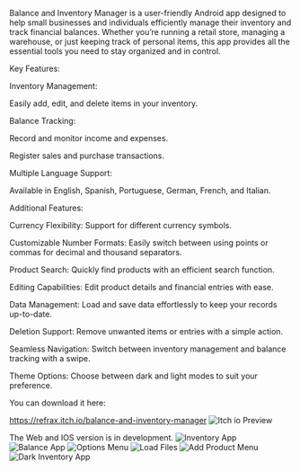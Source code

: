 Balance and Inventory Manager is a user-friendly Android app designed to help small businesses and individuals efficiently manage their inventory and track financial balances. Whether you’re running a retail store, managing a warehouse, or just keeping track of personal items, this app provides all the essential tools you need to stay organized and in control.


Key Features:

Inventory Management:

Easily add, edit, and delete items in your inventory.

Balance Tracking:

Record and monitor income and expenses.

Register sales and purchase transactions.

Multiple Language Support:

Available in English, Spanish, Portuguese, German, French, and Italian.

Additional Features:


Currency Flexibility: Support for different currency symbols.

Customizable Number Formats: Easily switch between using points or commas for decimal and thousand separators.

Product Search: Quickly find products with an efficient search function.

Editing Capabilities: Edit product details and financial entries with ease.

Data Management: Load and save data effortlessly to keep your records up-to-date.

Deletion Support: Remove unwanted items or entries with a simple action.

Seamless Navigation: Switch between inventory management and balance tracking with a swipe.

Theme Options: Choose between dark and light modes to suit your preference.

You can download it here:

https://refrax.itch.io/balance-and-inventory-manager
![Itch io Preview](https://github.com/user-attachments/assets/fff07f95-0a12-4c91-afc2-7ed9333ff8d2)

The Web and IOS version is in development.
![Inventory App](https://github.com/user-attachments/assets/26c610ea-cf3d-449b-bead-068cafdbc277)
![Balance App](https://github.com/user-attachments/assets/00c6ecfd-02d0-4514-aaab-79caabc75f46)
![Options Menu](https://github.com/user-attachments/assets/5a1bbb64-2773-49dd-8ac7-956d54cae1bf)
![Load Files](https://github.com/user-attachments/assets/d100846c-2839-4927-883c-ab4d4439c664)
![Add Product Menu](https://github.com/user-attachments/assets/e521ede5-e033-4345-80de-e67f8142b680)
![Dark Inventory App](https://github.com/user-attachments/assets/f01465d7-2038-44c9-a69e-a3833309a27a)
